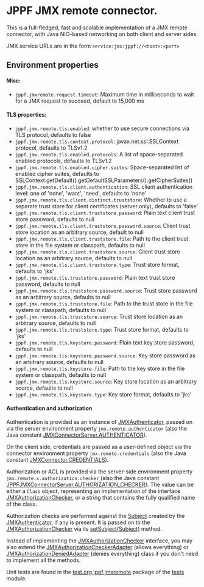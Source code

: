 # JPPF JMX remote connector.


This is a full-fledged, fast and scalable implementation of a JMX remote connector, with Java NIO-based networking on both client and server sides.

JMX service URLs are in the form `service:jmx:jppf://<host>:<port>`


## Environment properties

#### Misc:

* `jppf.jmxremote.request.timeout`: Maximum time in milliseconds to wait for a JMX request to succeed, default to 15,000 ms

#### TLS properties:

* `jppf.jmx.remote.tls.enabled`:
  whether to use secure connections via TLS protocol, defaults to false 
* `jppf.jmx.remote.tls.context.protocol`:
  javax.net.ssl.SSLContext protocol, defaults to TLSv1.2
* `jppf.jmx.remote.tls.enabled.protocols`:
  A list of space-separated enabled protocols, defaults to TLSv1.2
* `jppf.jmx.remote.tls.enabled.cipher.suites`:
  Space-separated list of enabled cipher suites, defaults to SSLContext.getDefault().getDefaultSSLParameters().getCipherSuites()
* `jppf.jmx.remote.tls.client.authentication`:
  SSL client authentication level: one of 'none', 'want', 'need', defaults to 'none'
* `jppf.jmx.remote.tls.client.distinct.truststore`:
  Whether to use a separate trust store for client certificates (server only), defaults to 'false'
* `jppf.jmx.remote.tls.client.truststore.password`:
  Plain text client trust store password, defaults to null
* `jppf.jmx.remote.tls.client.truststore.password.source`:
  Client trust store location as an arbitrary source, default to null
* `jppf.jmx.remote.tls.client.truststore.file`:
  Path to the client trust store in the file system or classpath, defaults to null
* `jppf.jmx.remote.tls.client.truststore.source`:
  Client trust store location as an arbitrary source, defaults to null
* `jppf.jmx.remote.tls.client.truststore.type`:
  Trust store format, defaults to 'jks'
* `jppf.jmx.remote.tls.truststore.password`:
  Plain text trust store password, defaults to null
* `jppf.jmx.remote.tls.truststore.password.source`:
  Trust store password as an arbitrary source, defaults to null
* `jppf.jmx.remote.tls.truststore.file`:
  Path to the trust store in the file system or classpath, defaults to null
* `jppf.jmx.remote.tls.truststore.source`:
  Trust store location as an arbitrary source, defaults to null
* `jppf.jmx.remote.tls.truststore.type`:
  Trust store format, defaults to 'jks'
* `jppf.jmx.remote.tls.keystore.password`:
  Plain text key store password, defaults to null
* `jppf.jmx.remote.tls.keystore.password.source`:
  Key store password as an arbitrary source, defaults to null
* `jppf.jmx.remote.tls.keystore.file`:
  Path to the key store in the file system or classpath, defaults to null
* `jppf.jmx.remote.tls.keystore.source`:
  Key store location as an arbitrary source, defaults to null
* `jppf.jmx.remote.tls.keystore.type`:
  Key store format, defaults to 'jks'

#### Authentication and authorization

Authentication is provided as an instance of [JMXAuthenticator](https://docs.oracle.com/javase/7/docs/api/index.html?javax/management/remote/JMXAuthenticator.html), passed on via the server environment property `jmx.remote.authenticator` (also the Java constant [JMXConnectorServer.AUTHENTICATOR](https://docs.oracle.com/javase/7/docs/api/javax/management/remote/JMXConnectorServer.html#AUTHENTICATOR)).

On the client side, credentials are passed as a user-defined object via the connector environment property `jmx.remote.credentials` (also the Java constant
[JMXConnector.CREDENTIALS](https://docs.oracle.com/javase/7/docs/api/javax/management/remote/JMXConnector.html#CREDENTIALS)).

Authorization or ACL is provided via the server-side environment property `jmx.remote.x.authorization.checker` (also the Java constant
[JPPFJMXConnectorServer.AUTHORIZATION_CHECKER](https://www.jppf.org/javadoc/6.0/org/jppf/jmxremote/JPPFJMXConnectorServer.html#AUTHORIZATION_CHECKER)). The value can be either a `Class` object, representing an implementation
of the interface [JMXAuthorizationChecker](https://www.jppf.org/javadoc/6.0/index.html?org/jppf/jmxremote/JMXAuthorizationChecker.html), or a string that contains the fully qualified name of the class.

Authorization checks are performed against the [Subject](https://docs.oracle.com/javase/7/docs/api/index.html?javax/security/auth/Subject.html) created by the [JMXAuthenticator](https://docs.oracle.com/javase/7/docs/api/index.html?javax/management/remote/JMXAuthenticator.html), if any is present. It is passed on to the [JMXAuthorizationChecker](https://www.jppf.org/javadoc/6.0/index.html?org/jppf/jmxremote/JMXAuthorizationChecker.html) via its [setSubject(Subject)](https://www.jppf.org/javadoc/6.0/org/jppf/jmxremote/JMXAuthorizationChecker.html#setSubject(javax.security.auth.Subject)) method.

Instead of implementing the [JMXAuthorizationChecker](https://www.jppf.org/javadoc/6.0/index.html?org/jppf/jmxremote/JMXAuthorizationChecker.html) interface, you may also extend the [JMXAuthorizationCheckerAdapter](https://www.jppf.org/javadoc/6.0/index.html?org/jppf/jmxremote/JMXAuthorizationCheckerAdapter.html) (allows everything) or [JMXAuthorizationDeniedAdapter](https://www.jppf.org/javadoc/6.0/index.html?org/jppf/jmxremote/JMXAuthorizationDeniedAdapter.html) (denies everything) class if you don't need to implement all the methods.

Unit tests are found in the [test.org.jppf.jmxremote](../tests/src/tests/test/org/jppf/jmxremote) package of the [tests](../tests) module.
